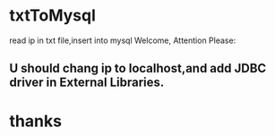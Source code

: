 # txtToMysql
read ip in txt file,insert into mysql
Welcome, Attention Please:
## U should chang ip to localhost,and add JDBC driver in External Libraries.
# thanks
